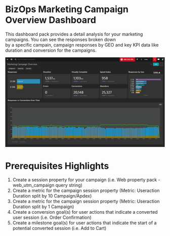 # BizOps Marketing Campaign Overview Dashboard

This dashboard pack provides a detail analysis for your marketing campaigns. You can see the responses broken down <br>
by a specific campain, campaign responses by GEO and key KPI data like duration and conversion for the campaigns. <br>

![Marketing Campaign Analysis](MCO2.png)

# Prerequisites Highlights

1. Create a session property for your campaign (i.e. Web property pack - web\_utm\_campaign query string)
2. Create a metric for the campaign session property (Metric: Useraction Duration split by 10 Campaign/Apdex)
3. Create a metric for the campaign session property (Metric: Useraction Duration split by 1 Campaign)
4. Create a conversion goal(s) for user actions that indicate a converted user session (i.e. Order Confirmation)
5. Create a milestone goal(s) for user actions that indicate the start of a potential converted session (i.e. Add to Cart)

